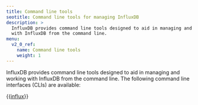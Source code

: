 ```yaml
---
title: Command line tools
seotitle: Command line tools for managing InfluxDB
description: >
  InfluxDB provides command line tools designed to aid in managing and working
  with InfluxDB from the command line.
menu:
  v2_0_ref:
    name: Command line tools
    weight: 1
---
```


InfluxDB provides command line tools designed to aid in managing and working
with InfluxDB from the command line.
The following command line interfaces (CLIs) are available:

{{[influx](/v2.0/reference/cli/influx)}}
